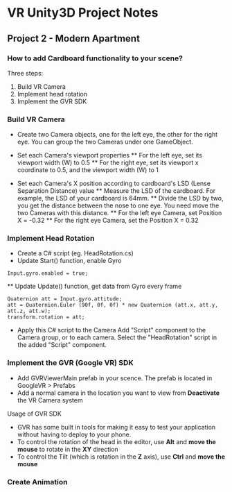 # VR Unity3D Project Notes

## Project 2 - Modern Apartment

### How to add Cardboard functionality to your scene?

Three steps:
1. Build VR Camera
2. Implement head rotation
3. Implement the GVR SDK

### Build VR Camera

* Create two Camera objects, one for the left eye, the other for the right eye. You can group the two Cameras under one GameObject.

* Set each Camera's viewport properties
** For the left eye, set its viewport width (W) to 0.5
** For the right eye, set its viewport x coordinate to 0.5, and the viewport width (W) to 1

* Set each Camera's X position according to cardboard's LSD (Lense Separation Distance) value
** Measure the LSD of the cardboard. For example, the LSD of your cardboard is 64mm.
** Divide the LSD by two, you get the distance between the nose to one eye. You need move the two Cameras with this distance.
** For the left eye Camera, set Position X = -0.32
** For the right eye Camera, set the Position X = 0.32

### Implement Head Rotation

* Create a C# script (eg. HeadRotation.cs)
* Update Start() function, enable Gyro

```
Input.gyro.enabled = true;
```
** Update Update() function, get data from Gyro every frame

```
Quaternion att = Input.gyro.attitude;
att = Quaternion.Euler (90f, 0f, 0f) * new Quaternion (att.x, att.y, att.z, att.w);
transform.rotation = att;
```

* Apply this C# script to the Camera
Add "Script" component to the Camera group, or to each camera. Select the "HeadRotation" script in the added "Script" component.

### Implement the GVR (Google VR) SDK

* Add GVRViewerMain prefab in your scence. The prefab is located in GoogleVR > Prefabs
* Add a normal camera in the location you want to view from **Deactivate** the VR Camera system

Usage of GVR SDK
* GVR has some built in tools for making it easy to test your application without having to deploy to your phone.
* To control the rotation of the head in the editor, use **Alt** and **move the mouse** to rotate in the **XY** direction
* To control the Tilt (which is rotation in the **Z** axis), use **Ctrl** and **move the mouse**

### Create Animation



